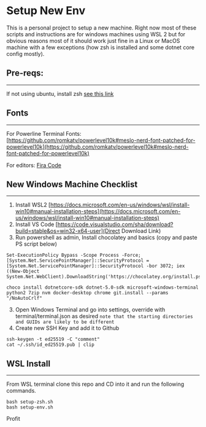 # Setup New Env

This is a personal project to setup a new machine. Right now most of these scripts and instructions are for windows machines using WSL 2 but for obvious reasons most of it should work just fine in a Linux or MacOS machine with a few exceptions (how zsh is installed and some dotnet core config mostly).

## Pre-reqs:
------
If not using ubuntu, install zsh [see this link](https://github.com/ohmyzsh/ohmyzsh/wiki/Installing-ZSH)

## Fonts
------
For Powerline Terminal Fonts: [https://github.com/romkatv/powerlevel10k#meslo-nerd-font-patched-for-powerlevel10k](https://github.com/romkatv/powerlevel10k#meslo-nerd-font-patched-for-powerlevel10k)

For editors: [Fira Code](https://github.com/tonsky/FiraCode)

## New Windows Machine Checklist
-------
1) Install WSL2 [https://docs.microsoft.com/en-us/windows/wsl/install-win10#manual-installation-steps](https://docs.microsoft.com/en-us/windows/wsl/install-win10#manual-installation-steps)
2) Install VS Code [https://code.visualstudio.com/sha/download?build=stable&os=win32-x64-user](Direct Download Link)
3) Run powershell as admin, Install chocolatey and basics (copy and paste PS script below)

```
Set-ExecutionPolicy Bypass -Scope Process -Force; [System.Net.ServicePointManager]::SecurityProtocol = [System.Net.ServicePointManager]::SecurityProtocol -bor 3072; iex ((New-Object System.Net.WebClient).DownloadString('https://chocolatey.org/install.ps1'))

choco install dotnetcore-sdk dotnet-5.0-sdk microsoft-windows-terminal python2 7zip nvm docker-desktop chrome git.install --params "/NoAutoCrlf"
```

3) Open Windows Terminal and go into settings, override with terminal/terminal.json as desired
`note that the starting directories and GUIDs are likely to be different`
4) Create new SSH Key and add it to Github

```
ssh-keygen -t ed25519 -C "comment"
cat ~/.ssh/id_ed25519.pub | clip
```

## WSL Install
---------
From WSL terminal clone this repo and CD into it and run the following commands.

```
bash setup-zsh.sh
bash setup-env.sh
```

Profit
